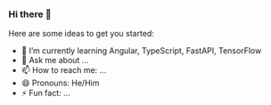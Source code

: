 ### Hi there 👋

Here are some ideas to get you started:

- 🌱 I’m currently learning Angular, TypeScript, FastAPI, TensorFlow
- 💬 Ask me about ...
- 📫 How to reach me: ...
- 😄 Pronouns: He/Him
- ⚡ Fun fact: ...
